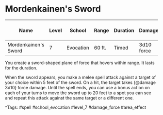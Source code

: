 # Mordenkainen's Sword

| Name | Level | School | Range | Duration | Damage | Save DC & Type |
|------|-------|--------|-------|----------|--------|----------------|
| Mordenkainen's Sword | 7 | Evocation | 60 ft. | Timed | 3d10 force | - |

You create a sword-shaped plane of force that hovers within range. It lasts for the duration.

When the sword appears, you make a melee spell attack against a target of your choice within 5 feet of the sword. On a hit, the target takes {@damage 3d10} force damage. Until the spell ends, you can use a bonus action on each of your turns to move the sword up to 20 feet to a spot you can see and repeat this attack against the same target or a different one.

^Tags: #spell #school_evocation #level_7 #damage_force #area_effect